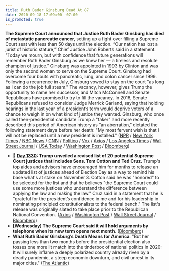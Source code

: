 ```yaml
---
title: Ruth Bader Ginsburg Dead At 87
date: 2020-09-18 17:09:00 -07:00
is_promoted: true
---
```


**The Supreme Court announced that Justice Ruth Bader Ginsburg has died of metastatic pancreatic cancer**, setting up a fight over filling a Supreme Court seat with less than 50 days until the election. “Our nation has lost a jurist of historic stature,” Chief Justice John Roberts said in a statement. “Today we mourn, but with confidence that future generations will remember Ruth Bader Ginsburg as we knew her — a tireless and resolute champion of justice.” Ginsburg was appointed in 1993 by Clinton and was only the second woman to serve on the Supreme Court. Ginsburg had overcome four bouts with pancreatic, lung, and colon cancer since 1999. Following a recurrence in July, Ginsburg vowed to stay on the court "as long as I can do the job full steam." The vacancy, however, gives Trump the opportunity to name her successor, and Mitch McConnell and Senate Republicans have promised to try to fill the vacancy. In 2016, Senate Republicans refused to consider Judge Merrick Garland, saying that holding hearings in the last year of a president’s term would deprive voters of a chance to weigh in on what kind of justice they wanted. Ginsburg, who once called then-presidential candidate Trump a "faker" and more recently described this period of American history as “an aberration,” dictated the following statement days before her death: "My most fervent wish is that I will not be replaced until a new president is installed." ([NPR](https://www.npr.org/2020/09/18/100306972/justice-ruth-bader-ginsburg-champion-of-gender-equality-dies-at-87) / [New York Times](https://www.nytimes.com/2020/09/18/us/ruth-bader-ginsburg-dead.html) / [NBC News](https://www.nbcnews.com/politics/supreme-court/supreme-court-justice-ruth-bader-ginsburg-dies-87-n670701) / [CNN](https://www.cnn.com/2020/09/18/politics/ruth-bader-ginsburg-dead/index.html) / [Politico](https://www.politico.com/news/2020/09/18/justice-ruth-bader-ginsburg-034990) / [Vox](https://www.vox.com/2020/9/18/20917757/justice-ginsburg-ruth-bader-ginsburg-dies) / [Axios](https://www.axios.com/ruth-bader-ginsburg-dies-supreme-court-justice-4bce29c0-794b-4c81-bef6-55f47d629c8d.html) / [Los Angeles Times](https://www.latimes.com/obituaries/story/2020-09-18/ruth-bader-ginsburg-supreme-court-rbg-dead) / [Wall Street Journal](https://www.wsj.com/articles/ruth-bader-ginsburg-dies-11600472623) / [USA Today](https://www.usatoday.com/story/news/politics/2020/09/18/justice-ruth-bader-ginsburg-dies-setting-up-possible-nomination-fight/5462916002/) / [Washington Post](https://www.washingtonpost.com/news/politics/wp/2020/09/18/ruth-bader-ginsburg-dies-at-87-the-supreme-court-justice-was-a-legal-pioneer-for-gender-equality/) / [Bloomberg](https://www.bloomberg.com/news/articles/2020-09-18/justice-ginsburg-has-died-u-s-supreme-court-says-kf8vp52t?sref=MIBMEEoj))

* **📌 [Day 1330](https://whatthefuckjusthappenedtoday.com/2020/09/10/day-1330/): Trump unveiled a revised list of 20 potential Supreme Court justices that includes Sens. Tom Cotton and Ted Cruz.** Trump's top aides and advisors have encouraged him for months to release an updated list of justices ahead of Election Day as a way to remind his base what's at stake on November 3. Cotton said he was "honored" to be selected for the list and that he believes "the Supreme Court could use some more justices who understand the difference between applying the law and making the law." Cruz said in a statement that he is "grateful for the president’s confidence in me and for his leadership in nominating principled constitutionalists to the federal bench." The list's release was originally slated to take place prior to the Republican National Convention. ([Axios](https://www.axios.com/trump-supreme-court-list-90b32844-534d-43e2-9b3a-7cdf8ee65e37.html) / [Washington Post](https://www.washingtonpost.com/politics/2020/09/10/daily-202-unlike-2016-trumps-supreme-court-shortlist-could-galvanize-left-more-than-right/) / [Wall Street Journal](https://www.wsj.com/articles/trump-releases-list-of-potential-supreme-court-nominees-11599682752) / [Bloomberg](https://www.bloomberg.com/news/articles/2020-09-09/trump-says-he-ll-release-fresh-list-of-future-high-court-picks?srnd=premium&sref=MIBMEEoj))
* **[Wednesday] The Supreme Court said it will hold arguments by telephone when its new term opens next month**. ([Bloomberg](https://www.bloomberg.com/news/articles/2020-09-16/supreme-court-will-hold-arguments-by-phone-to-start-new-term?srnd=premium&sref=MIBMEEoj))
* **What Ruth Bader Ginsburg’s Death Means for America**. "But her passing less than two months before the presidential election also tosses one more lit match into the tinderbox of national politics in 2020: It will surely inflame a deeply polarized country already riven by a deadly pandemic, a steep economic downturn, and civil unrest in its major cities." ([The Atlantic](https://www.theatlantic.com/politics/archive/2020/09/ruth-bader-ginsburg-dies/616132/))
